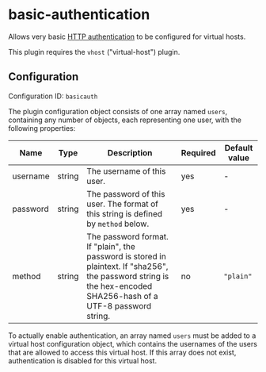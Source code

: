 # basic-authentication

Allows very basic [HTTP authentication](https://developer.mozilla.org/en-US/docs/Web/HTTP/Authentication) to be configured for virtual hosts.

This plugin requires the `vhost` ("virtual-host") plugin.


## Configuration

Configuration ID: `basicauth`

The plugin configuration object consists of one array named `users`, containing any number of objects, each representing one user, with the following properties:

| Name | Type | Description | Required | Default value |
| --- | --- | --- | --- | --- |
| username | string | The username of this user. | yes | - |
| password | string | The password of this user. The format of this string is defined by `method` below. | yes | - |
| method | string | The password format. If "plain", the password is stored in plaintext. If "sha256", the password string is the hex-encoded SHA256-hash of a UTF-8 password string. | no | `"plain"` |

To actually enable authentication, an array named `users` must be added to a virtual host configuration object, which contains the usernames of the users that are allowed to access this virtual host. If this array does not exist, authentication is disabled for this virtual host.

